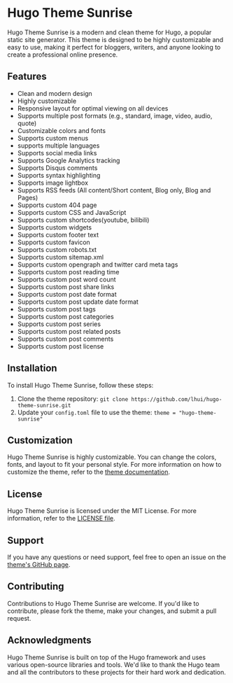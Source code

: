 Hugo Theme Sunrise
=====================

Hugo Theme Sunrise is a modern and clean theme for Hugo, a popular static site generator. This theme is designed to be highly customizable and easy to use, making it perfect for bloggers, writers, and anyone looking to create a professional online presence.

Features
--------

* Clean and modern design
* Highly customizable
* Responsive layout for optimal viewing on all devices
* Supports multiple post formats (e.g., standard, image, video, audio, quote)
* Customizable colors and fonts
* Supports custom menus
* supports multiple languages
* Supports social media links
* Supports Google Analytics tracking
* Supports Disqus comments
* Supports syntax highlighting
* Supports image lightbox
* Supports RSS feeds (All content/Short content, Blog only, Blog and Pages)
* Supports custom 404 page
* Supports custom CSS and JavaScript
* Supports custom shortcodes(youtube, bilibili)
* Supports custom widgets
* Supports custom footer text
* Supports custom favicon
* Supports custom robots.txt
* Supports custom sitemap.xml
* Supports custom opengraph and twitter card meta tags
* Supports custom post reading time
* Supports custom post word count
* Supports custom post share links
* Supports custom post date format
* Supports custom post update date format
* Supports custom post tags
* Supports custom post categories
* Supports custom post series
* Supports custom post related posts
* Supports custom post comments
* Supports custom post license

Installation
------------

To install Hugo Theme Sunrise, follow these steps:

1. Clone the theme repository: `git clone https://github.com/lhui/hugo-theme-sunrise.git`
2. Update your `config.toml` file to use the theme: `theme = "hugo-theme-sunrise"`

Customization
-------------

Hugo Theme Sunrise is highly customizable. You can change the colors, fonts, and layout to fit your personal style. For more information on how to customize the theme, refer to the [theme documentation](https://github.com/lhui/hugo-theme-sunrise/blob/master/docs/customization.md).

License
-------

Hugo Theme Sunrise is licensed under the MIT License. For more information, refer to the [LICENSE file](https://github.com/lhui/hugo-theme-sunrise/blob/master/LICENSE).

Support
-------

If you have any questions or need support, feel free to open an issue on the [theme's GitHub page](https://github.com/lhui/hugo-theme-sunrise/issues).

Contributing
------------

Contributions to Hugo Theme Sunrise are welcome. If you'd like to contribute, please fork the theme, make your changes, and submit a pull request.

Acknowledgments
--------------

Hugo Theme Sunrise is built on top of the Hugo framework and uses various open-source libraries and tools. We'd like to thank the Hugo team and all the contributors to these projects for their hard work and dedication.
